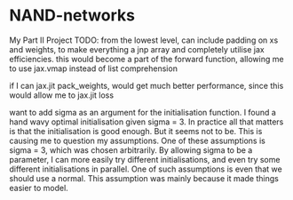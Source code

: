# NAND-networks
My Part II Project
TODO:
from the lowest level, can include padding on xs and weights, to make everything a jnp array and completely utilise jax efficiencies.
this would become a part of the forward function, allowing me to use jax.vmap instead of list comprehension

if I can jax.jit pack_weights, would get much better performance, since this would allow me to jax.jit loss

want to add sigma as an argument for the initialisation function. I found a hand wavy optimal initialisation given sigma = 3.
In practice all that matters is that the initialisation is good enough. But it seems not to be. This is causing me to question
my assumptions. One of these assumptions is sigma = 3, which was chosen arbitrarily. By allowing sigma to be a parameter, I can more
easily try different initialisations, and even try some different initialisations in parallel.
One of such assumptions is even that we should use a normal. This assumption was mainly because it made things easier to model.
